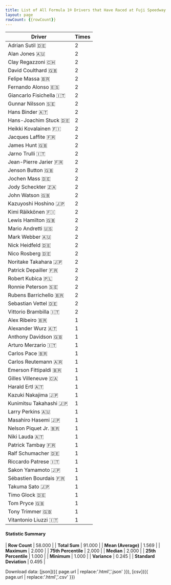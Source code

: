 ```yaml
---
title: List of All Formula 1® Drivers that Have Raced at Fuji Speedway
layout: page
rowCount: {{rowCount}}
---
```


| Driver | Times |
|--|--|
| Adrian Sutil 🇩🇪 | 2 |
| Alan Jones 🇦🇺 | 2 |
| Clay Regazzoni 🇨🇭 | 2 |
| David Coulthard 🇬🇧 | 2 |
| Felipe Massa 🇧🇷 | 2 |
| Fernando Alonso 🇪🇸 | 2 |
| Giancarlo Fisichella 🇮🇹 | 2 |
| Gunnar Nilsson 🇸🇪 | 2 |
| Hans Binder 🇦🇹 | 2 |
| Hans-Joachim Stuck 🇩🇪 | 2 |
| Heikki Kovalainen 🇫🇮 | 2 |
| Jacques Laffite 🇫🇷 | 2 |
| James Hunt 🇬🇧 | 2 |
| Jarno Trulli 🇮🇹 | 2 |
| Jean-Pierre Jarier 🇫🇷 | 2 |
| Jenson Button 🇬🇧 | 2 |
| Jochen Mass 🇩🇪 | 2 |
| Jody Scheckter 🇿🇦 | 2 |
| John Watson 🇬🇧 | 2 |
| Kazuyoshi Hoshino 🇯🇵 | 2 |
| Kimi Räikkönen 🇫🇮 | 2 |
| Lewis Hamilton 🇬🇧 | 2 |
| Mario Andretti 🇺🇸 | 2 |
| Mark Webber 🇦🇺 | 2 |
| Nick Heidfeld 🇩🇪 | 2 |
| Nico Rosberg 🇩🇪 | 2 |
| Noritake Takahara 🇯🇵 | 2 |
| Patrick Depailler 🇫🇷 | 2 |
| Robert Kubica 🇵🇱 | 2 |
| Ronnie Peterson 🇸🇪 | 2 |
| Rubens Barrichello 🇧🇷 | 2 |
| Sebastian Vettel 🇩🇪 | 2 |
| Vittorio Brambilla 🇮🇹 | 2 |
| Alex Ribeiro 🇧🇷 | 1 |
| Alexander Wurz 🇦🇹 | 1 |
| Anthony Davidson 🇬🇧 | 1 |
| Arturo Merzario 🇮🇹 | 1 |
| Carlos Pace 🇧🇷 | 1 |
| Carlos Reutemann 🇦🇷 | 1 |
| Emerson Fittipaldi 🇧🇷 | 1 |
| Gilles Villeneuve 🇨🇦 | 1 |
| Harald Ertl 🇦🇹 | 1 |
| Kazuki Nakajima 🇯🇵 | 1 |
| Kunimitsu Takahashi 🇯🇵 | 1 |
| Larry Perkins 🇦🇺 | 1 |
| Masahiro Hasemi 🇯🇵 | 1 |
| Nelson Piquet Jr. 🇧🇷 | 1 |
| Niki Lauda 🇦🇹 | 1 |
| Patrick Tambay 🇫🇷 | 1 |
| Ralf Schumacher 🇩🇪 | 1 |
| Riccardo Patrese 🇮🇹 | 1 |
| Sakon Yamamoto 🇯🇵 | 1 |
| Sébastien Bourdais 🇫🇷 | 1 |
| Takuma Sato 🇯🇵 | 1 |
| Timo Glock 🇩🇪 | 1 |
| Tom Pryce 🇬🇧 | 1 |
| Tony Trimmer 🇬🇧 | 1 |
| Vitantonio Liuzzi 🇮🇹 | 1 |

#### Statistic Summary

| **Row Count** | 58.000 |
| **Total Sum** | 91.000 |
| **Mean (Average)** | 1.569 |
| **Maximum** | 2.000 |
| **75th Percentile** | 2.000 |
| **Median** | 2.000 |
| **25th Percentile** | 1.000 |
| **Minimum** | 1.000 |
| **Variance** | 0.245 |
| **Standard Deviation** | 0.495 |

Download data: [json]({{ page.url | replace:'.html','.json' }}), [csv]({{ page.url | replace:'.html','.csv' }})
